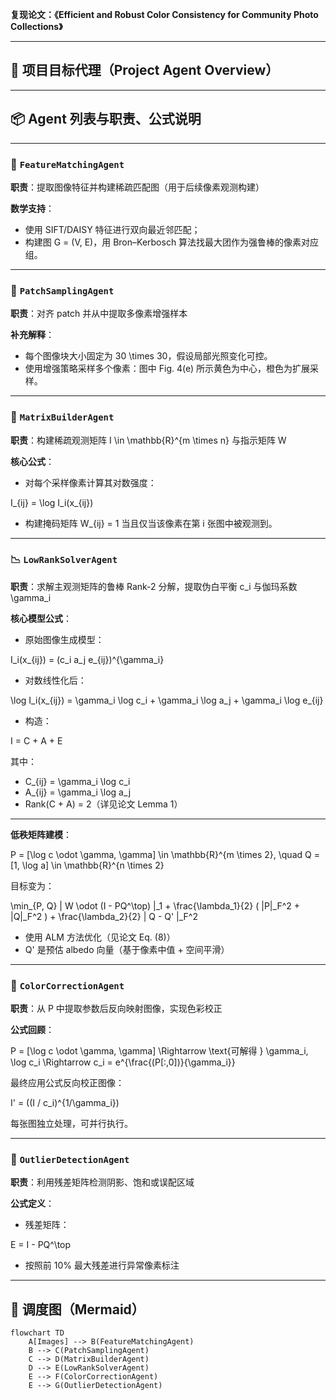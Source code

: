 **复现论文：《Efficient and Robust Color Consistency for Community Photo Collections》**

---

## 🎯 项目目标代理（Project Agent Overview）

---

## 📦 Agent 列表与职责、公式说明

---

### 🧠 `FeatureMatchingAgent`

**职责**：提取图像特征并构建稀疏匹配图（用于后续像素观测构建）

**数学支持**：

* 使用 SIFT/DAISY 特征进行双向最近邻匹配；
* 构建图 G = (V, E)，用 Bron–Kerbosch 算法找最大团作为强鲁棒的像素对应组。

---

### 🔧 `PatchSamplingAgent`

**职责**：对齐 patch 并从中提取多像素增强样本

**补充解释**：

* 每个图像块大小固定为 30 \times 30，假设局部光照变化可控。
* 使用增强策略采样多个像素：图中 Fig. 4(e) 所示黄色为中心，橙色为扩展采样。

---

### 🧮 `MatrixBuilderAgent`

**职责**：构建稀疏观测矩阵 I \in \mathbb{R}^{m \times n} 与指示矩阵 W

**核心公式**：

* 对每个采样像素计算其对数强度：


I_{ij} = \log I_i(x_{ij})


* 构建掩码矩阵 W_{ij} = 1 当且仅当该像素在第 i 张图中被观测到。

---

### 📉 `LowRankSolverAgent`

**职责**：求解主观测矩阵的鲁棒 Rank-2 分解，提取伪白平衡 c_i 与伽玛系数 \gamma_i

**核心模型公式**：

* 原始图像生成模型：


I_i(x_{ij}) = (c_i a_j e_{ij})^{\gamma_i}


* 对数线性化后：


\log I_i(x_{ij}) = \gamma_i \log c_i + \gamma_i \log a_j + \gamma_i \log e_{ij}


* 构造：


I = C + A + E


其中：

* C_{ij} = \gamma_i \log c_i
* A_{ij} = \gamma_i \log a_j
* Rank(C + A) = 2（详见论文 Lemma 1）

---

**低秩矩阵建模**：


P = [\log c \odot \gamma, \gamma] \in \mathbb{R}^{m \times 2}, \quad
Q = [1, \log a] \in \mathbb{R}^{n \times 2}


目标变为：


\min_{P, Q} \| W \odot (I - PQ^\top) \|_1 + \frac{\lambda_1}{2} ( \|P\|_F^2 + \|Q\|_F^2 ) + \frac{\lambda_2}{2} \| Q - Q' \|_F^2


* 使用 ALM 方法优化（见论文 Eq. (8)）
* Q' 是预估 albedo 向量（基于像素中值 + 空间平滑）

---

### 🎨 `ColorCorrectionAgent`

**职责**：从 P 中提取参数后反向映射图像，实现色彩校正

**公式回顾**：


P = [\log c \odot \gamma, \gamma] \Rightarrow \text{可解得 } \gamma_i, \log c_i \Rightarrow c_i = e^{\frac{(P[:,0])}{\gamma_i}}


最终应用公式反向校正图像：


I' = ((I / c_i)^{1/\gamma_i})


每张图独立处理，可并行执行。

---

### 🚨 `OutlierDetectionAgent`

**职责**：利用残差矩阵检测阴影、饱和或误配区域

**公式定义**：

* 残差矩阵：


E = I - PQ^\top


* 按照前 10% 最大残差进行异常像素标注
---

## 🧩 调度图（Mermaid）

```mermaid
flowchart TD
    A[Images] --> B(FeatureMatchingAgent)
    B --> C(PatchSamplingAgent)
    C --> D(MatrixBuilderAgent)
    D --> E(LowRankSolverAgent)
    E --> F(ColorCorrectionAgent)
    E --> G(OutlierDetectionAgent)
```

